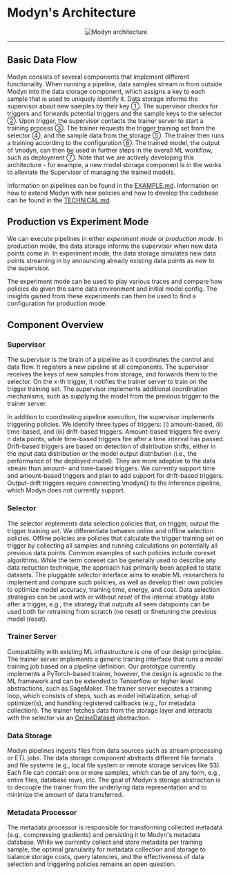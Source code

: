 # Modyn's Architecture

<div align="center">
<img src="assets/arch.png" alt="Modyn architecture"/>

---

</div>

## Basic Data Flow

Modyn consists of several components that implement different functionality.
When running a pipeline, data samples stream in from outside Modyn into the data storage component, which assigns a key to each sample that is used to uniquely identify it.
Data storage informs the supervisor about new samples by their key ①.
The supervisor checks for triggers and forwards potential triggers and the sample keys to the selector ②.
Upon trigger, the supervisor contacts the trainer server to start a training process ③.
The trainer requests the trigger training set from the selector ④, and the sample data from the storage ⑤.
The trainer then runs a training according to the configuration ⑥.
The trained model, the output of \modyn, can then be used in further steps in the overall ML workflow, such as deployment ⑦.
Note that we are actively developing this architecture - for example, a new model storage component is in the works to alleviate the Supervisor of managing the trained models.

Information on pipelines can be found in the [EXAMPLE.md](EXAMPLE.md).
Information on how to extend Modyn with new policies and how to develop the codebase can be found in the [TECHNICAL.md](TECHNICAL.md).

## Production vs Experiment Mode

We can execute pipelines in either _experiment mode_ or _production mode_.
In production mode, the data storage informs the supervisor when new data points come in.
In experiment mode, the data storage simulates new data points streaming in by announcing already existing data points as _new_ to the supervisor.

The experiment mode can be used to play various traces and compare how policies do given the same data environment and initial model config.
The insights gained from these experiments can then be used to find a configuration for production mode.

## Component Overview

### Supervisor

The supervisor is the brain of a pipeline as it coordinates the control and data flow.
It registers a new pipeline at all components.
The supervisor receives the keys of new samples from storage, and forwards them to the selector.
On the x-th trigger, it notifies the trainer server to train on the trigger training set.
The supervisor implements additional coordination mechanisms, such as supplying the model from the previous trigger to the trainer server.

In addition to coordinating pipeline execution, the supervisor implements triggering policies.
We identify three types of triggers: (i) amount-based, (ii) time-based, and (iii) drift-based triggers.
Amount-based triggers fire every n data points, while time-based triggers fire after a time interval has passed.
Drift-based triggers are based on detection of distribution shifts, either in the input data distribution or the model output distribution (i.e., the performance of the deployed model).
They are more adaptive to the data stream than amount- and time-based triggers.
We currently support time and amount-based triggers and plan to add support for drift-based triggers.
Output-drift triggers require connecting \modyn{} to the inference pipeline, which Modyn does not currently support.

### Selector

The selector implements data selection policies that, on trigger, output the trigger training set.
We differentiate between online and offline selection policies.
Offline policies are policies that calculate the trigger training set on trigger by collecting all samples and running calculations on potentially all previous data points.
Common examples of such policies include coreset algorithms.
While the term coreset can be generally used to describe any data reduction technique, the approach has primarily been applied to static datasets.
The pluggable selector interface aims to enable ML researchers to implement and compare such policies, as well as develop their own policies to optimize model accuracy, training time, energy, and cost.
Data selection strategies can be used with or without _reset_ of the internal strategy state after a trigger, e.g., the strategy that outputs all seen datapoints can be used both for retraining from scratch (no reset) or finetuning the previous model (reset).

### Trainer Server

Compatibility with existing ML infrastructure is one of our design principles.
The trainer server implements a generic training interface that runs a model training job based on a pipeline definition.
Our prototype currently implements a PyTorch-based trainer, however, the design is agnostic to the ML framework and can be extended to Tensorflow or higher level abstractions, such as SageMaker.
The trainer server executes a training loop, which consists of steps, such as model initialization, setup of optimizer(s), and handling registered callbacks (e.g., for metadata collection).
The trainer fetches data from the storage layer and interacts with the selector via an [OnlineDataset](modyn/trainer_server/internal/dataset/online_dataset.py) abstraction.

### Data Storage

Modyn pipelines ingests files from data sources such as stream processing or ETL jobs.
The data storage component abstracts different file formats and file systems (e.g., local file system or remote storage services like S3).
Each file can contain one or more samples, which can be of any form, e.g., entire files, database rows, etc.
The goal of Modyn's storage abstraction is to decouple the trainer from the underlying data representation and to minimize the amount of data transferred.

### Metadata Processor

The metadata processor is responsible for transforming collected metadata (e.g., compressing gradients) and persisting it to Modyn's metadata database.
While we currently collect and store metadata per training sample, the optimal granularity for metadata collection and storage to balance storage costs, query latencies, and the effectiveness of data selection and triggering policies remains an open question.
